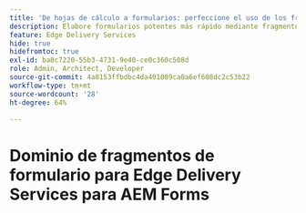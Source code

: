 ```yaml
---
title: 'De hojas de cálculo a formularios: perfeccione el uso de los fragmentos de formulario para Edge Delivery Forms'
description: Elabore formularios potentes más rápido mediante fragmentos de formulario
feature: Edge Delivery Services
hide: true
hidefromtoc: true
exl-id: ba8c7220-55b3-4731-9e40-ce0c360c508d
role: Admin, Architect, Developer
source-git-commit: 4a8153ffbdbc4da401089ca0a6ef608dc2c53b22
workflow-type: tm+mt
source-wordcount: '28'
ht-degree: 64%

---
```


# Dominio de fragmentos de formulario para Edge Delivery Services para AEM Forms
